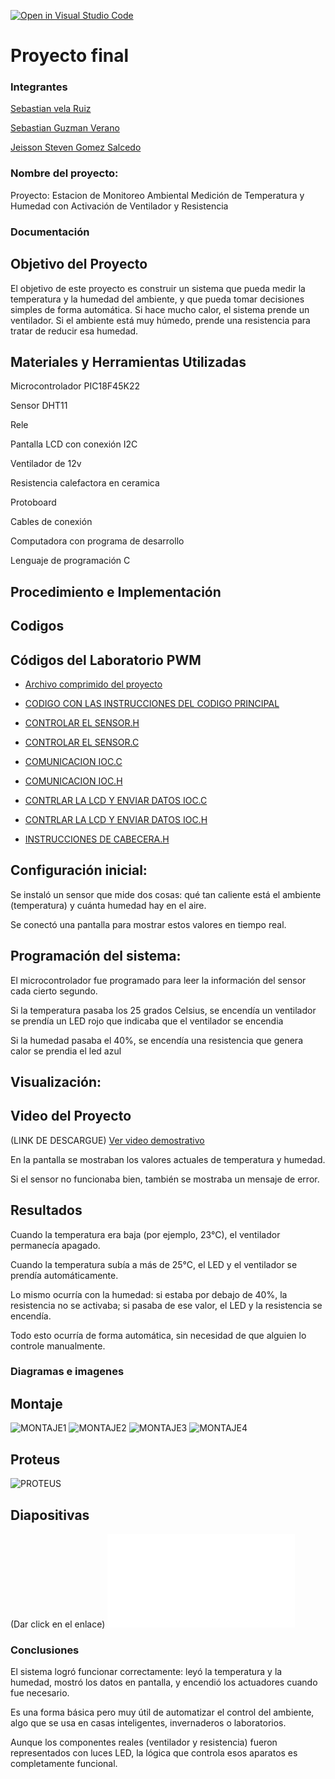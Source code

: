 [![Open in Visual Studio Code](https://classroom.github.com/assets/open-in-vscode-2e0aaae1b6195c2367325f4f02e2d04e9abb55f0b24a779b69b11b9e10269abc.svg)](https://classroom.github.com/online_ide?assignment_repo_id=19677012&assignment_repo_type=AssignmentRepo)
# Proyecto final

### Integrantes

[Sebastian vela Ruiz](https://github.com/Sebasvela28)

[Sebastian Guzman Verano](https://github.com/JuanSebastianGuzmanVerano)

[Jeisson Steven Gomez Salcedo](https://github.com/Ja2000ck)


### Nombre del proyecto: 
Proyecto: Estacion de Monitoreo Ambiental
Medición de Temperatura y Humedad con Activación de Ventilador y Resistencia

### Documentación

## Objetivo del Proyecto
El objetivo de este proyecto es construir un sistema que pueda medir la temperatura y la humedad del ambiente, y que pueda tomar decisiones simples de forma automática. Si hace mucho calor, el sistema prende un ventilador. Si el ambiente está muy húmedo, prende una resistencia para tratar de reducir esa humedad.

## Materiales y Herramientas Utilizadas

Microcontrolador PIC18F45K22

Sensor DHT11 

Rele

Pantalla LCD con conexión I2C 

Ventilador de 12v  

Resistencia calefactora en ceramica 

Protoboard 

Cables de conexión

Computadora con programa de desarrollo

Lenguaje de programación C

## Procedimiento e Implementación

## Codigos

## Códigos del Laboratorio PWM

- [Archivo comprimido del proyecto](./CODIGO/12.X.zip)

- [CODIGO CON LAS INSTRUCCIONES DEL CODIGO PRINCIPAL](./CODIGO/12.X/11.c)
- [CONTROLAR EL SENSOR.H ](./CODIGO/12.X/dht11.h)
- [CONTROLAR EL SENSOR.C](./CODIGO/12.X/dht11.c)
- [COMUNICACION IOC.C](./CODIGO/12.X/i2c.c)
- [COMUNICACION IOC.H](./CODIGO/12.X/i2c.h)
- [CONTRLAR LA LCD Y ENVIAR DATOS IOC.C](./CODIGO/12.X/lcd_i2c.c)
- [CONTRLAR LA LCD Y ENVIAR DATOS IOC.H](./CODIGO/12.X/lcd_i2c.h)
- [INSTRUCCIONES DE CABECERA.H](./CODIGO/12.X/main.h)

## Configuración inicial:

Se instaló un sensor que mide dos cosas: qué tan caliente está el ambiente (temperatura) y cuánta humedad hay en el aire.

Se conectó una pantalla para mostrar estos valores en tiempo real.

## Programación del sistema:


El microcontrolador fue programado para leer la información del sensor cada cierto segundo.

Si la temperatura pasaba los 25 grados Celsius, se encendía un ventilador se prendía un LED rojo que indicaba que el ventilador se encendia 

Si la humedad pasaba el 40%, se encendía una resistencia que genera calor  se prendia el led azul

## Visualización: 

## Video del Proyecto 

(LINK DE DESCARGUE)
[Ver video demostrativo](./VIDEO/VIDEODELPROYECTOFUNCIONANDO.mp4)


En la pantalla se mostraban los valores actuales de temperatura y humedad.

Si el sensor no funcionaba bien, también se mostraba un mensaje de error.

## Resultados

Cuando la temperatura era baja (por ejemplo, 23°C), el ventilador permanecía apagado.

Cuando la temperatura subía a más de 25°C, el LED y el ventilador se prendía automáticamente.

Lo mismo ocurría con la humedad: si estaba por debajo de 40%, la resistencia no se activaba; si pasaba de ese valor, el LED y la resistencia se encendía.

Todo esto ocurría de forma automática, sin necesidad de que alguien lo controle manualmente.


### Diagramas e imagenes 

## Montaje

![MONTAJE1](./IMAGENES/MONTAJE1.jpeg)
![MONTAJE2](./IMAGENES/MONTAJE2.jpeg)
![MONTAJE3](./IMAGENES/MONTAJE3.jpeg)
![MONTAJE4](./IMAGENES/MONTAJE4.jpeg)

## Proteus

![PROTEUS](./PROTEUS/PROTEUS.jpeg)

## Diapositivas 
(Dar click en el enlace)
![DIAPOSITIVAS](./DIAPOSITIVAS/Presentacion.pdf)

### Conclusiones

El sistema logró funcionar correctamente: leyó la temperatura y la humedad, mostró los datos en pantalla, y encendió los actuadores cuando fue necesario.

Es una forma básica pero muy útil de automatizar el control del ambiente, algo que se usa en casas inteligentes, invernaderos o laboratorios.

Aunque los componentes reales (ventilador y resistencia) fueron representados con luces LED, la lógica que controla esos aparatos es completamente funcional.


